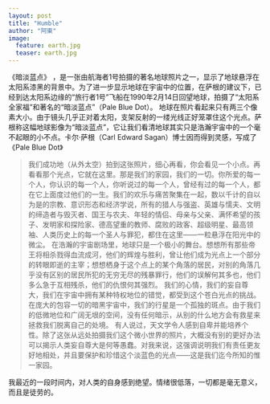```yaml
---
layout: post
title: "Humble"
author: "阿東"
image:
  feature: earth.jpg
  teaser: earth.jpg
---
```


《暗淡蓝点》 ，是一张由航海者1号拍摄的著名地球照片之一，显示了地球悬浮在太阳系漆黑的背景中。为了进一步显示地球在宇宙中的位置，在萨根的建议下，已经到达太阳系边缘的“旅行者1号”飞船在1990年2月14日回望地球，拍摄了“太阳系全家福”和著名的“暗淡蓝点”（Pale Blue Dot）。
地球在照片看起来只有两三个像素大小。由于镜头几乎正对着太阳，支架反射的一缕光线正好笼罩住这个光点。萨根称这幅地球影像为“暗淡蓝点”，它让我们看清地球其实只是浩瀚宇宙中的一个毫不起眼的小不点。卡尔·萨根（Carl Edward Sagan）博士因而得到灵感，写成了《Pale Blue Dot》


>我们成功地（从外太空）拍到这张照片，细心再看，你会看见一个小点。再看看那个光点，它就在这里。那是我们的家园，我们的一切。你所爱的每一个人，你认识的每一个人，你听说过的每一个人，曾经有过的每一个人，都在它上面度过他们的一生。我们的欢乐与痛苦聚集在一起，数以千计的自以为是的宗教、意识形态和经济学说，所有的猎人与强盗、英雄与懦夫、文明的缔造者与毁灭者、国王与农夫、年轻的情侣、母亲与父亲、满怀希望的孩子、发明家和探险家、德高望重的教师、腐败的政客、超级明星、最高领袖、人类历史上的每一个圣人与罪犯，都住在这里——一粒悬浮在阳光中的微尘。
在浩瀚的宇宙剧场里，地球只是一个极小的舞台。想想所有那些帝王将相杀戮得血流成河，他们的辉煌与胜利，曾让他们成为光点上一个部分的转眼即逝的主宰；想想栖身于这个点上的某个角落的居民，对别的角落几乎没有区别的居民所犯的无穷无尽的残暴罪行，他们的误解何其多也，他们多么急于互相残杀，他们的仇恨何其强烈。
我们的心情，我们的妄自尊大，我们在宇宙中拥有某种特权地位的错觉，都受到这个苍白光点的挑战。在庞大的包容一切的暗黑宇宙中，我们的行星是一个孤独的斑点。由于我们的低微地位和广阔无垠的空间，没有任何暗示，从别的什么地方会有救星来拯救我们脱离自己的处境。
有人说过，天文学令人感到自卑并能培养个性。除了这张从远处拍摄我们这个微小世界的照片，大概没有别的更好办法可以揭示人类妄自尊大是何等愚蠢。对我来说，这强调说明我们有责任更友好地相处，并且要保护和珍惜这个淡蓝色的光点——这是我们迄今所知的惟一家园。




我最近的一段时间内，对人类的自身感到绝望。情绪很低落，一切都是毫无意义，而且是徒劳的。

